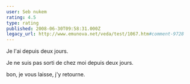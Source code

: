```yaml
---
user: Seb nukem
rating: 4.5
type: rating
published: 2008-06-30T09:58:31.000Z
legacy_url: http://www.emunova.net/veda/test/1067.htm#comment-9728
---
```

Je l'ai depuis deux jours.

Je ne suis pas sorti de chez moi depuis deux jours.

bon, je vous laisse, j'y retourne.